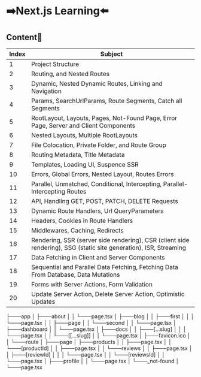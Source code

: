 # ➡️Next.js Learning⬅️

## Content📃

| Index | Subject                                                                                                           |
| ----- | ----------------------------------------------------------------------------------------------------------------- |
| 1     | Project Structure                                                                                                 |
| 2     | Routing, and Nested Routes                                                                                        |
| 3     | Dynamic, Nested Dynamic Routes, Linking and Navigation                                                            |
| 4     | Params, SearchUrlParams, Route Segments, Catch all Segments                                                       |
| 5     | RootLayout, Layouts, Pages, Not-Found Page, Error Page, Server and Client Components                              |
| 6     | Nested Layouts, Multiple RootLayouts                                                                              |
| 7     | File Colocation, Private Folder, and Route Group                                                                  |
| 8     | Routing Metadata, Title Metadata                                                                                  |
| 9     | Templates, Loading UI, Suspence SSR                                                                               |
| 10    | Errors, Global Errors, Nested Layout, Routes Errors                                                               |
| 11    | Parallel, Unmatched, Conditional, Intercepting, Parallel-Intercepting Routes                                      |
| 12    | API, Handling GET, POST, PATCH, DELETE Requests                                                                   |
| 13    | Dynamic Route Handlers, Url QueryParameters                                                                       |
| 14    | Headers, Cookies in Route Handlers                                                                                |
| 15    | Middlewares, Caching, Redirects                                                                                   |
| 16    | Rendering, SSR (server side rendering), CSR (client side rendering), SSG (static site generation), ISR, Streaming |
| 17    | Data Fetching in Client and Server Components                                                                     |
| 18    | Sequential and Parallel Data Fetching, Fetching Data From Database, Data Mutations                                |
| 19    | Forms with Server Actions, Form Validation                                                                        |
| 20    | Update Server Action, Delete Server Action, Optimistic Updates                                                    |

├───app
│ ├───about
│ │ └───page.tsx
│ ├───blog
│ │ ├───first
│ │ │ └───page.tsx
│ │ ├───page
│ │ └───second
│ │ └───page.tsx
│ ├───dashboard
│ │ └───page.tsx
│ ├───docs
│ │ ├───[...slug]
│ │ │ └───page.tsx
│ │ └───[[...slug]]
│ │ └───page.tsx
│ ├───favicon.ico
│ │ └───route
│ ├───page
│ ├───products
│ │ ├───page.tsx
│ │ └───[productId]
│ │ ├───page.tsx
│ │ └───reviews
│ │ ├───page.tsx
│ │ ├───[reviewId]
│ │ │ └───page.tsx
│ │ └───[reviewsId]
│ │ └───page.tsx
│ ├───profile
│ │ └───page.tsx
│ └───_not-found
│ └───page.tsx
